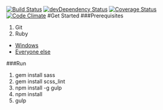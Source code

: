 [![Build Status](https://travis-ci.org/bradyhullopeter/Root.svg?branch=master)](https://travis-ci.org/bradyhullopeter/Root) [![devDependency Status](https://david-dm.org/bradyhullopeter/Root/dev-status.svg)](https://david-dm.org/bradyhullopeter/Root#info=devDependencies) [![Coverage Status](https://coveralls.io/repos/github/bradyhullopeter/Root/badge.svg?branch=master)](https://coveralls.io/github/bradyhullopeter/Root?branch=master) [![Code Climate](https://codeclimate.com/github/bradyhullopeter/Root/badges/gpa.svg)](https://codeclimate.com/github/bradyhullopeter/Root)
#Get Started
###Prerequisites
1. Git
2. Ruby
  - [Windows](http://rubyinstaller.org/)
  - [Everyone else](https://www.ruby-lang.org/en/)

###Run
1. gem install sass
2. gem install scss_lint
3. npm install -g gulp
3. npm install
4. gulp
